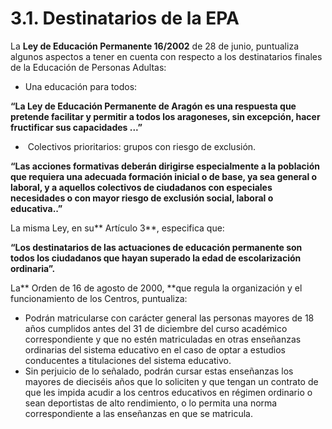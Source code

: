 
# 3.1. Destinatarios de la EPA

La **Ley de Educación Permanente 16/2002** de 28 de junio, puntualiza algunos aspectos a tener en cuenta con respecto a los destinatarios finales de la Educación de Personas Adultas:

- Una educación para todos:

**“La Ley de Educación Permanente de Aragón es una respuesta que pretende facilitar y permitir a todos los aragoneses, sin excepción, hacer fructificar sus capacidades ...”**

-  Colectivos prioritarios: grupos con riesgo de exclusión.

**“Las acciones formativas deberán dirigirse especialmente a la población que requiera una adecuada formación inicial o de base, ya sea general o laboral, y a aquellos colectivos de ciudadanos con especiales necesidades o con mayor riesgo de exclusión social, laboral o educativa..”**

La misma Ley, en su** Artículo 3**, especifica que:

**“Los destinatarios de las actuaciones de educación permanente son todos los ciudadanos que hayan superado la edad de escolarización ordinaria”.**

La** Orden de 16 de agosto de 2000, **que regula la organización y el funcionamiento de los Centros, puntualiza:

- Podrán matricularse con carácter general las personas mayores de 18 años cumplidos antes del 31 de diciembre del curso académico correspondiente y que no estén matriculadas en otras enseñanzas ordinarias del sistema educativo en el caso de optar a estudios conducentes a titulaciones del sistema educativo.
- Sin perjuicio de lo señalado, podrán cursar estas enseñanzas los mayores de dieciséis años que lo soliciten y que tengan un contrato de que les impida acudir a los centros educativos en régimen ordinario o sean deportistas de alto rendimiento, o lo permita una norma correspondiente a las enseñanzas en que se matricula.
